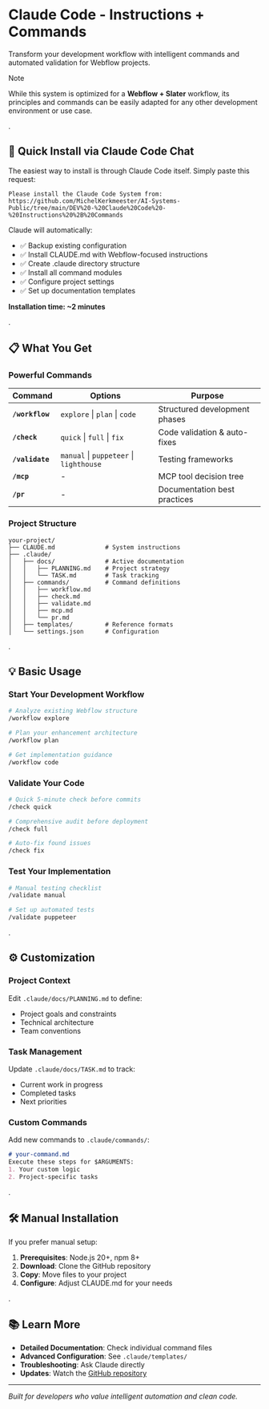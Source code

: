 # Claude Code - Instructions + Commands

Transform your development workflow with intelligent commands and automated validation for Webflow projects.

> [!NOTE]  
> While this system is optimized for a **Webflow + Slater** workflow, its principles and commands can be easily adapted for any other development environment or use case.

.

## 🚀 Quick Install via Claude Code Chat

The easiest way to install is through Claude Code itself. Simply paste this request:
```
Please install the Claude Code System from:
https://github.com/MichelKerkmeester/AI-Systems-Public/tree/main/DEV%20-%20Claude%20Code%20-%20Instructions%20%2B%20Commands
```

Claude will automatically:
- ✅ Backup existing configuration
- ✅ Install CLAUDE.md with Webflow-focused instructions  
- ✅ Create .claude directory structure
- ✅ Install all command modules
- ✅ Configure project settings
- ✅ Set up documentation templates

**Installation time: ~2 minutes**

.

## 📋 What You Get

### Powerful Commands
| Command | Options | Purpose |
|---------|---------|---------|
| **`/workflow`** | `explore` \| `plan` \| `code` | Structured development phases |
| **`/check`** | `quick` \| `full` \| `fix` | Code validation & auto-fixes |
| **`/validate`** | `manual` \| `puppeteer` \| `lighthouse` | Testing frameworks |
| **`/mcp`** | - | MCP tool decision tree |
| **`/pr`** | - | Documentation best practices |

### Project Structure
```
your-project/
├── CLAUDE.md              # System instructions
├── .claude/
│   ├── docs/              # Active documentation
│   │   ├── PLANNING.md    # Project strategy
│   │   └── TASK.md        # Task tracking
│   ├── commands/          # Command definitions
│   │   ├── workflow.md
│   │   ├── check.md
│   │   ├── validate.md
│   │   ├── mcp.md
│   │   └── pr.md
│   ├── templates/         # Reference formats
│   └── settings.json      # Configuration
```
.

## 💡 Basic Usage

### Start Your Development Workflow
```bash
# Analyze existing Webflow structure
/workflow explore

# Plan your enhancement architecture  
/workflow plan

# Get implementation guidance
/workflow code
```

### Validate Your Code
```bash
# Quick 5-minute check before commits
/check quick

# Comprehensive audit before deployment
/check full

# Auto-fix found issues
/check fix
```

### Test Your Implementation
```bash
# Manual testing checklist
/validate manual

# Set up automated tests
/validate puppeteer
```

.

## ⚙️ Customization

### Project Context
Edit `.claude/docs/PLANNING.md` to define:
- Project goals and constraints
- Technical architecture
- Team conventions

### Task Management
Update `.claude/docs/TASK.md` to track:
- Current work in progress
- Completed tasks
- Next priorities

### Custom Commands
Add new commands to `.claude/commands/`:
```markdown
# your-command.md
Execute these steps for $ARGUMENTS:
1. Your custom logic
2. Project-specific tasks
```

.

## 🛠️ Manual Installation

If you prefer manual setup:

1. **Prerequisites**: Node.js 20+, npm 8+
2. **Download**: Clone the GitHub repository
3. **Copy**: Move files to your project
4. **Configure**: Adjust CLAUDE.md for your needs

.

## 📚 Learn More

- **Detailed Documentation**: Check individual command files
- **Advanced Configuration**: See `.claude/templates/`
- **Troubleshooting**: Ask Claude directly
- **Updates**: Watch the [GitHub repository](https://github.com/MichelKerkmeester/AI-Systems-Public)

---

*Built for developers who value intelligent automation and clean code.*
